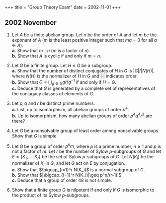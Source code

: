 +++
title = "Group Theory Exam"
date = 2002-11-01
+++

## 2002 November

1. Let $A$ be a finite abelian group. Let $n$ be the order of $A$ and let $m$ be the exponent of $A$ ($m$ is the least positive integer such that $ma = 0$ for all $a\in A$).\
   **a.** Show that $m\mid n$ ($m$ is a factor of $n$).\
   **b.** Show that $A$ is cyclic if and only if $m=n$.

2. Let $G$ be a finite group. Let $H\leq G$ be a subgroup.\
   **a.** Show that the number of distinct conjugates of $H$ in $G$ is $|G|/|N(H)|$, where $N(H)$ is the normalizer of $H$ in $G$ and $| \cdot |$ indicates order.\
   **b.** Show that $G = \bigcup_{g\in G} gH g^{-1}$ if and only if $H = G$.\
   **c.** Deduce that $G$ is generated by a complete set of representatives of the conjugacy classes of elements of $G$.

3. Let $p, q$ and $r$ be distinct prime numbers.\
   **a.** List, up to isomorphism, all abelian groups of order $p^4$.\
   **b.** Up to isomorphism, how many abelian groups of order $p^4q^4 r^3$ are there?

4. Let $G$ be a nonsolvable group of least order among nonsolvable groups. Show that $G$ is simple.

5. Let $G$ be a group of order $p^n m$, where $p$ is a prime number, $n\geq 1$ and $p$ is not a factor of $m$. Let $r$ be the number of Sylow $p$-subgroups of $G$ and let $E = \{K_1, \dots, K_r\}$ be the set of Sylow $p$-subgroups of $G$. Let $N(K_i)$ be the normalizer of $K_i$ in $G$, and let $G$ act on $E$ by conjugation.\
   **a.** Show that $\bigcap_{i=1}^r N(K_i)$ is a normal subgroup of $G$.\
   **b.** Show that $|\bigcap_{i=1}^r N(K_i)|\geq p^n/(r-1)!$\
   **c.** Deduce that a group of order 48 is not simple.

6. Show that a finite group $G$ is nilpotent if and only if $G$ is isomorphic to the product of its Sylow $p$-subgroups.

